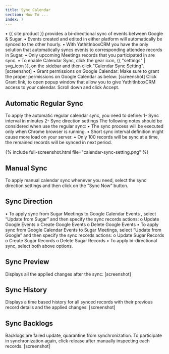 ```yaml
---
title: Sync Calendar
section: How To ...
index: 7
---
```


•	{{ site.product }} provides a bi-directional sync of events between Google & Sugar.
•	Events created and edited in either platform will automatically be synced to the other hourly. 
•	With YathitInboxCRM you have the only solution that automatically syncs events to corresponding attendee records in Sugar.
•	Only upcoming Meetings records that you participated in are sync.
•	To enable Calendar Sync, click the gear icon, {{ "settings" | svg_icon }}, on the sidebar and then click "Calendar Sync Setting". 
[screenshot]
•	Grant permissions on Google Calendar: Make sure to grant the proper permissions on Google Calendar as below:
[screenshot]
Click Grant link, to open popup window that allow you to give YathitInboxCRM access to your calendar. Scroll down and click Accept.


## Automatic Regular Sync 
To apply the automatic regular calendar sync, you need to define:
1-	Sync interval in minutes
2-	Sync direction settings
The following notes should be considered when use the regular sync: 
•	The sync process will be executed only when Chrome browser is running.
•	Short sync interval definition might cause more load on your server.
•	Only 100 records will be sync at a time, the remained records will be synced in next period.

{% include full-screenshot.html file="calendar-sync-setting.png" %}


## Manual Sync
 To apply manual calendar sync whenever you need, select the sync direction settings and then click on the “Sync Now” button.
 
 
## Sync Direction

•	To apply sync from Sugar Meetings to Google Calendar Events , select “Update from Sugar” and then specify the sync records actions:
  o	Update Google Events
  o	Create Google Events
  o	Delete Google Events
•	To apply sync from Google Calendar Events to Sugar Meetings, select “Update from Google” and then specify the sync records actions:
  o	Update Sugar Records
  o	Create Sugar Records
  o	Delete Sugar Records
•	To apply bi-directional sync, select both above options.


## Sync Preview
Displays all the applied changes after the sync:
[screenshot]


## Sync History
Displays a time based history for all synced records with their previous record details and the applied changes:
[screenshot]


## Sync Backlogs
Backlogs are failed update, quarantine from synchronization. To participate in synchronization again, click release after manually inspecting each records.
[screenshot]
